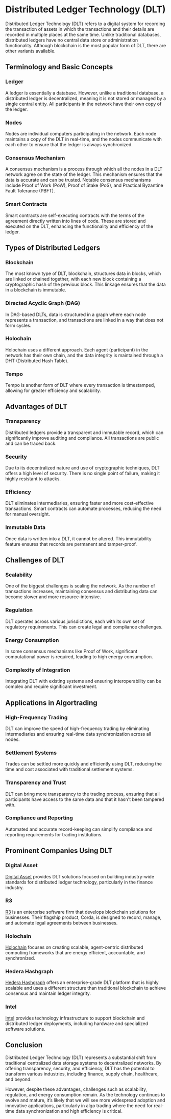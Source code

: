 # Distributed Ledger Technology (DLT)

Distributed Ledger Technology (DLT) refers to a digital system for recording the transaction of assets in which the transactions and their details are recorded in multiple places at the same time. Unlike traditional databases, distributed ledgers have no central data store or administration functionality. Although blockchain is the most popular form of DLT, there are other variants available.

## Terminology and Basic Concepts

### Ledger

A ledger is essentially a database. However, unlike a traditional database, a distributed ledger is decentralized, meaning it is not stored or managed by a single central entity. All participants in the network have their own copy of the ledger.

### Nodes

Nodes are individual computers participating in the network. Each node maintains a copy of the DLT in real-time, and the nodes communicate with each other to ensure that the ledger is always synchronized.

### Consensus Mechanism

A consensus mechanism is a process through which all the nodes in a DLT network agree on the state of the ledger. This mechanism ensures that the data is accurate and can be trusted. Notable consensus mechanisms include Proof of Work (PoW), Proof of Stake (PoS), and Practical Byzantine Fault Tolerance (PBFT).

### Smart Contracts

Smart contracts are self-executing contracts with the terms of the agreement directly written into lines of code. These are stored and executed on the DLT, enhancing the functionality and efficiency of the ledger.

## Types of Distributed Ledgers

### Blockchain

The most known type of DLT, blockchain, structures data in blocks, which are linked or chained together, with each new block containing a cryptographic hash of the previous block. This linkage ensures that the data in a blockchain is immutable.

### Directed Acyclic Graph (DAG)

In DAG-based DLTs, data is structured in a graph where each node represents a transaction, and transactions are linked in a way that does not form cycles.

### Holochain

Holochain uses a different approach. Each agent (participant) in the network has their own chain, and the data integrity is maintained through a DHT (Distributed Hash Table).

### Tempo

Tempo is another form of DLT where every transaction is timestamped, allowing for greater efficiency and scalability.

## Advantages of DLT

### Transparency

Distributed ledgers provide a transparent and immutable record, which can significantly improve auditing and compliance. All transactions are public and can be traced back.

### Security

Due to its decentralized nature and use of cryptographic techniques, DLT offers a high level of security. There is no single point of failure, making it highly resistant to attacks.

### Efficiency

DLT eliminates intermediaries, ensuring faster and more cost-effective transactions. Smart contracts can automate processes, reducing the need for manual oversight.

### Immutable Data

Once data is written into a DLT, it cannot be altered. This immutability feature ensures that records are permanent and tamper-proof.

## Challenges of DLT

### Scalability

One of the biggest challenges is scaling the network. As the number of transactions increases, maintaining consensus and distributing data can become slower and more resource-intensive.

### Regulation

DLT operates across various jurisdictions, each with its own set of regulatory requirements. This can create legal and compliance challenges.

### Energy Consumption

In some consensus mechanisms like Proof of Work, significant computational power is required, leading to high energy consumption.

### Complexity of Integration

Integrating DLT with existing systems and ensuring interoperability can be complex and require significant investment.

## Applications in Algortrading

### High-Frequency Trading

DLT can improve the speed of high-frequency trading by eliminating intermediaries and ensuring real-time data synchronization across all nodes.

### Settlement Systems

Trades can be settled more quickly and efficiently using DLT, reducing the time and cost associated with traditional settlement systems.

### Transparency and Trust

DLT can bring more transparency to the trading process, ensuring that all participants have access to the same data and that it hasn't been tampered with.

### Compliance and Reporting

Automated and accurate record-keeping can simplify compliance and reporting requirements for trading institutions.

## Prominent Companies Using DLT

### Digital Asset

[Digital Asset](https://www.digitalasset.com) provides DLT solutions focused on building industry-wide standards for distributed ledger technology, particularly in the finance industry.

### R3

[R3](https://www.r3.com) is an enterprise software firm that develops blockchain solutions for businesses. Their flagship product, Corda, is designed to record, manage, and automate legal agreements between businesses.

### Holochain

[Holochain](https://holochain.org) focuses on creating scalable, agent-centric distributed computing frameworks that are energy efficient, accountable, and synchronized.

### Hedera Hashgraph

[Hedera Hashgraph](https://hedera.com) offers an enterprise-grade DLT platform that is highly scalable and uses a different structure than traditional blockchain to achieve consensus and maintain ledger integrity.

### Intel

[Intel](https://www.intel.com) provides technology infrastructure to support blockchain and distributed ledger deployments, including hardware and specialized software solutions.

## Conclusion

Distributed Ledger Technology (DLT) represents a substantial shift from traditional centralized data storage systems to decentralized networks. By offering transparency, security, and efficiency, DLT has the potential to transform various industries, including finance, supply chain, healthcare, and beyond.

However, despite these advantages, challenges such as scalability, regulation, and energy consumption remain. As the technology continues to evolve and mature, it’s likely that we will see more widespread adoption and innovative applications, particularly in algo trading where the need for real-time data synchronization and high efficiency is critical.